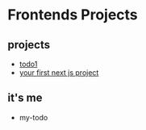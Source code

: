 # Frontends Projects

## projects

- [todo1](https://zenn.dev/mytty/articles/197cda8654ec6c)
- [your first next js project](https://www.youtube.com/watch?v=y7JCnfbETPs)

## it's me

- my-todo
